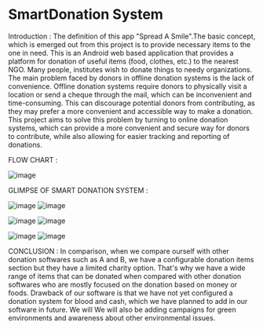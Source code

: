 # SmartDonation System 
Introduction :
The definition of this app "Spread A Smile".The basic concept, which is emerged out from this project is to provide necessary items to the one in need.
This is an Android web based application that provides a platform for donation of useful items (food, clothes, etc.) to the nearest NGO. Many people,
institutes wish to donate things to needy organizations. 
The main problem faced by donors in offline donation systems is the lack of convenience. Offline donation systems require donors to physically visit
a location or send a cheque through the mail, which can be inconvenient and time-consuming. This can discourage potential donors from contributing, 
as they may prefer a more convenient and accessible way to make a donation. This project aims to solve this problem by turning to online donation systems,
which can provide a more convenient and secure way for donors to contribute, while also allowing for easier tracking and reporting of donations.


FLOW CHART : 

![image](https://github.com/decodepriyanka/SmartDonation/assets/64683009/f5f8a097-575b-4d2b-9cae-71268deda937)



GLIMPSE OF SMART DONATION SYSTEM :

![image](https://github.com/decodepriyanka/SmartDonation/assets/64683009/2a607b99-a81b-4303-90ea-50596844d3c1)
![image](https://github.com/decodepriyanka/SmartDonation/assets/64683009/d2cbb37e-9df9-4043-b78d-51e107ec5cf2)

![image](https://github.com/decodepriyanka/SmartDonation/assets/64683009/b7aa30f8-f04d-4798-8bcd-31acbac2b381)
![image](https://github.com/decodepriyanka/SmartDonation/assets/64683009/457c3895-079b-4d99-984f-4e8251de6ef9)

![image](https://github.com/decodepriyanka/SmartDonation/assets/64683009/565623bc-122e-4c8c-a84e-7e8f8280250f)
![image](https://github.com/decodepriyanka/SmartDonation/assets/64683009/c563e580-b1d9-4365-ab87-7a6e9495b448)



CONCLUSION : 
In comparison, when we compare ourself with other donation softwares such as A and B, we have a configurable donation items section but they have a limited charity option. That's why we have a wide range of items that can be donated when compared with other donation softwares who are mostly focused on the donation based on money or foods. 
Drawback of our software is that we have not yet configured a donation system for blood and cash, which we have planned to add in our software in future. We will
We will also be adding campaigns for green environments and awareness about other environmental issues.

